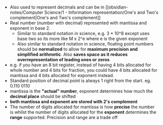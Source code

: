 - Also used to represent decimals and can be in [[obsidian-notes/Computer Science/1 - Information representation/One's and Two's complement|One's and Two's complement]]
- Real number (number with decimal) represented with  mantissa and exponent in base 2.
	- Similar to standard notation in science, e.g. 3 \* 10^8 except uses base two so its more like M x 2^e where e is the given exponent
	- Also similar to standard notation in science, floating point numbers should be **normalized** to allow for **maximum precision and simplified arithmetic**. Also **saves space as it reduces overrepresentation of leading ones or zeros**
- e.g. if you have an 8 bit register, instead of having 4 bits allocated for whole number and 4 bits for fraction, you could have 4 bits allocated for mantissa and 4 bits allocated for exponent instead.
- Standard position of decimal point is always 1 right from the start. eg. 0.110 0110
- mantissa is the **"actual" number**, exponent determines how much the **decimal place** should be shifted
- **both mantissa and exponent are stored with 2's complement**
- The number of digits allocated for mantissa is how **precise** the number is whilst the number of digits allocated for the **exponent** determines the **range** supported. Precision and range are a trade off